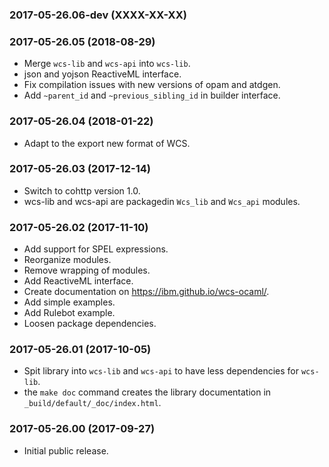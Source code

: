 ### 2017-05-26.06-dev (XXXX-XX-XX)


### 2017-05-26.05 (2018-08-29)
* Merge `wcs-lib` and `wcs-api` into `wcs-lib`.
* json and yojson ReactiveML interface.
* Fix compilation issues with new versions of opam and atdgen.
* Add `~parent_id` and `~previous_sibling_id` in builder interface.

### 2017-05-26.04 (2018-01-22)
* Adapt to the export new format of WCS.

### 2017-05-26.03 (2017-12-14)
* Switch to cohttp version 1.0.
* wcs-lib and wcs-api are packagedin `Wcs_lib` and `Wcs_api` modules.

### 2017-05-26.02 (2017-11-10)
* Add support for SPEL expressions.
* Reorganize modules.
* Remove wrapping of modules.
* Add ReactiveML interface.
* Create documentation on https://ibm.github.io/wcs-ocaml/.
* Add simple examples.
* Add Rulebot example.
* Loosen package dependencies.


### 2017-05-26.01 (2017-10-05)

* Spit library into `wcs-lib` and `wcs-api` to have less dependencies
  for `wcs-lib`.
* the `make doc` command creates the library documentation in
  `_build/default/_doc/index.html`.


### 2017-05-26.00 (2017-09-27)

* Initial public release.
